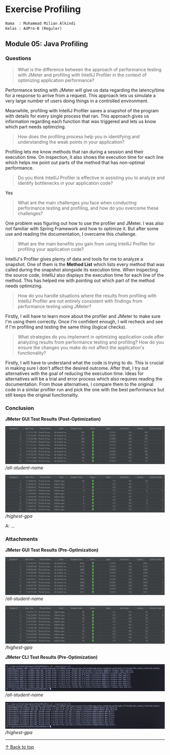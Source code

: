# Exercise Profiling

```credential
Nama  : Muhammad Milian Alkindi
Kelas : AdPro-B (Reguler)
```

## Module 05: Java Profiling

### Questions

> What is the difference between the approach of performance testing with JMeter and profiling with IntelliJ Profiler in the context of optimizing application performance?

Performance testing with JMeter will give us data regarding the latency/time for a response to arrive from a request.
This approach lets us simulate a very large number of users doing things in a controlled environment.

Meanwhile, profiling with IntelliJ Profiler saves a snapshot of the program with details for every single process that ran.
This approach gives us information regarding each function that was triggered and lets us know which part needs optimizing.

> How does the profiling process help you in identifying and understanding the weak points in your application?

Profiling lets me know methods that ran during a session and their execution time.
On inspection, it also shows the execution time for each line which helps me point out parts of the method that has non-optimal performance.

> Do you think IntelliJ Profiler is effective in assisting you to analyze and identify bottlenecks in your application code?

Yes

> What are the main challenges you face when conducting performance testing and profiling, and how do you overcome these challenges?

One problem was figuring out how to use the profiler and JMeter. I was also not familiar with Spring Framework and how to optimize it.
But after some use and reading the documentation, I overcame this challenge.

> What are the main benefits you gain from using IntelliJ Profiler for profiling your application code?

IntelliJ's Profiler gives plenty of data and tools for me to analyze a snapshot.
One of them is the **Method List** which lists every method that was called during the snapshot alongside its execution time.
When inspecting the source code, IntelliJ also displays the execution time for each line of the method.
This has helped me with pointing out which part of the method needs optimizing.

> How do you handle situations where the results from profiling with IntelliJ Profiler are not entirely consistent with findings from performance testing using JMeter?

Firstly, I will have to learn more about the profiler and JMeter to make sure I'm using them correctly.
Once I'm confident enough, I will recheck and see if I'm profiling and testing the same thing (logical checks).

> What strategies do you implement in optimizing application code after analyzing results from performance testing and profiling? How do you ensure the changes you make do not affect the application's functionality?

Firstly, I will have to understand what the code is trying to do. This is crucial in making sure I don't affect the desired outcome.
After that, I try out alternatives with the goal of reducing the execution time. Ideas for alternatives will be a trial and error process
which also requires reading the documentation.
From those alternatives, I compare them to the original code in a similar profiler run and pick the one with the best performance but still keeps the original functionality.

### Conclusion

**JMeter GUI Test Results (Post-Optimization)**

![all-student-name](/docs/img/gui_post_testplan2.jpg)
*/all-student-name*

![highest-gpa](/docs/img/gui_post_testplan3.jpg)
*/highest-gpa*

A: ...

### Attachments

**JMeter GUI Test Results (Pre-Optimization)**

![all-student-name](/docs/img/gui_pre_testplan2.jpg)
*/all-student-name*

![highest-gpa](/docs/img/gui_pre_testplan3.jpg)
*/highest-gpa*

**JMeter CLI Test Results (Pre-Optimization)**

![all-student-name](/docs/img/cli_pre_testplan2.jpg)
*/all-student-name*

![highest-gpa](/docs/img/cli_pre_testplan3.jpg)
*/highest-gpa*

---
[↑ Back to top](#exercise-profiling)